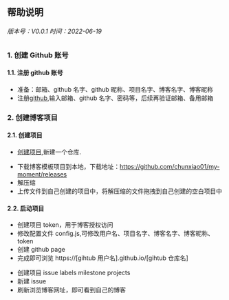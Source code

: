 ## 帮助说明

###### 版本号：V0.0.1 时间：2022-06-19

### 1. 创建 Github 账号

#### 1.1. 注册 github 账号

- 准备：邮箱、github 名字、github 昵称、项目名字、博客名字、博客昵称
- 注册[github](https://github.com/),输入邮箱、github 名字、密码等，后续再验证邮箱、备用邮箱

### 2. 创建博客项目

#### 2.1. 创建项目

- [创建项目](https://github.com/new),新建一个仓库.

* 下载博客模板项目到本地，下载地址：https://github.com/chunxiao01/my-moment/releases
* 解压缩
* 上传文件到自己创建的项目中，将解压缩的文件拖拽到自己创建的空白项目中

#### 2.2. 启动项目

- 创建项目 token，用于博客授权访问
- 修改配置文件 config.js,可修改用户名、项目名字、博客名字、博客昵称、token
- 创建 github page
- 完成即可浏览 https://[gihtub 用户名].github.io/[gihtub 仓库名]

* 创建项目 issue labels milestone projects
* 新建 issue
* 刷新浏览博客网址，即可看到自己的博客
